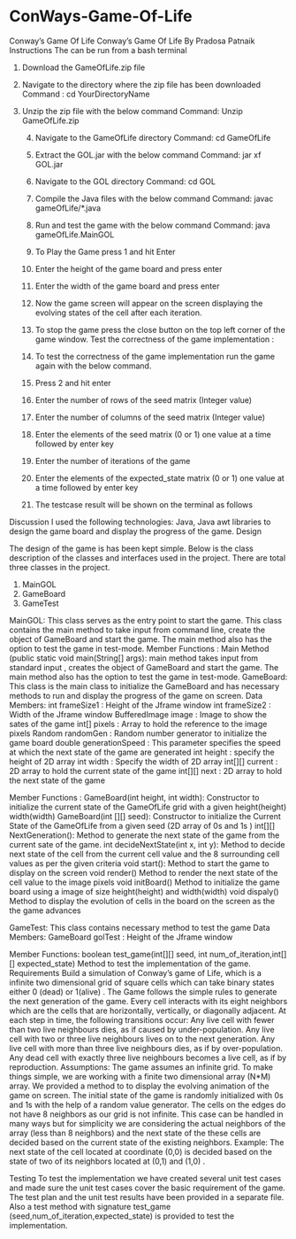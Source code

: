 # ConWays-Game-Of-Life
Conway’s Game Of Life
Conway’s Game Of Life
By Pradosa Patnaik
Instructions
The can be run from a bash terminal 
1. Download the GameOfLife.zip file
2. Navigate to the directory where the zip file has been downloaded
Command : cd YourDirectoryName

3. Unzip the zip file with the below command
	Command: Unzip GameOfLife.zip

	4. Navigate to the GameOfLife directory
	Command: cd  GameOfLife
	5. Extract the GOL.jar with the below command
	Command: jar xf GOL.jar

	6. Navigate to the GOL directory
	Command: cd  GOL
	7. Compile the Java files with the below command
	Command: javac gameOfLife/*.java

	8. Run and test the game with the below command
	Command: java gameOfLife.MainGOL


	9. To Play the Game press 1 and hit Enter




	10. Enter the height of the game board and press enter
		


	11. Enter the width of the game board and press enter



	12. Now the game screen will appear on the screen displaying the evolving states of the cell    	after each iteration.












	13. To stop the game press the close button on the top left corner of the  game window.
Test the  correctness of the game implementation :
	14. To test the  correctness of the game implementation run the game again with the below 	command.


	15. Press 2 and hit enter



	
	16. Enter the number of rows of the seed matrix (Integer value)

	

	17. Enter the number of columns of the seed matrix (Integer value)

	
	
	18. Enter the elements of the seed matrix (0 or 1) one value at a time followed by enter key

	



	19. Enter the number of iterations of the game

	



	20. Enter the elements of the expected_state matrix (0 or 1) one value at a time followed by 	enter key
	
	21. The testcase result will be shown on the terminal as follows


Discussion
I used the following technologies: Java, Java awt libraries to design the game board and display the progress of the game.
Design 

The design of the game is has been kept simple. Below is the class description of the classes and interfaces used in the project.
There are total three classes in the project.
1. MainGOL
2. GameBoard
3. GameTest

MainGOL:
This class serves as the entry point to start the game. This class contains the main method to take input from command line, create the object of GameBoard and start the game.
The main method also has the option to test the game in test-mode.
Member Functions :
 Main Method (public static void main(String[] args):
main method  takes input from standard input , creates the object of GameBoard and start the       game.
The main method also has the option to test the game in test-mode.
GameBoard:
This class is the main class to initialize the GameBoard and has necessary methods to run and display the progress of the game on screen. 
     Data Members:
	int frameSize1 : Height of the Jframe window
	int frameSize2 : Width of the Jframe window
            BufferedImage image : Image to show the sates of the game
            int[] pixels : Array to hold the reference to the image pixels
            Random randomGen : Random number generator to initialize the game board
	double generationSpeed : This parameter specifies the speed at which the next                      					state of the game are generated
	int height : specify the height of 2D array
	int width : Specify the width of 2D array
	int[][] current : 2D array to hold the current state of the game
	int[][] next : 2D array to hold the next state of the game
   
Member Functions :
GameBoard(int height, int width):
	Constructor to initialize the current state of the GameOfLife grid  with a given height(height) 	width(width)
GameBoard(int [][] seed):
	Constructor to initialize the Current State of the GameOfLife from a given seed (2D array of 0s 	and 1s ) 
int[][] NextGeneration():
	Method to generate the next state of the game from the current sate of the game.
int decideNextState(int x, int y):
	Method to decide next state of the cell from the current cell value and the 8 surrounding cell 	values as per the given criteria
void start():
	Method to start the game to display on the screen
void render()
	Method to render the next state of the cell value to the image pixels
void initBoard()
	Method to initialize the game board using a image of size height(height) and width(width)
void dispaly()
	Method to display the evolution of cells in the board on the screen as the the game advances
	
GameTest:
This class contains necessary method to test the game
Data Members:
	GameBoard golTest : Height of the Jframe window

Member Functions:
boolean test_game(int[][] seed, int num_of_iteration,int[][] expected_state)
	Method to test the implementation of the game.
Requirements
Build a simulation of Conway’s game of Life, which is a infinite two dimensional grid of square cells which can take binary states either 0 (dead) or 1(alive) . The Game follows the   simple rules to generate the next generation of the game.
Every cell interacts with its eight neighbors which are the cells that are horizontally, vertically, or diagonally adjacent. At each step in time, the following transitions occur:
Any live cell with fewer than two live neighbours dies, as if caused by under-population.
Any live cell with two or three live neighbours lives on to the next generation.
Any live cell with more than three live neighbours dies, as if by over-population.
Any dead cell with exactly three live neighbours becomes a live cell, as if by
reproduction.
Assumptions:
The game assumes an infinite grid. To make things simple, we are working with a finite two dimensional array (N*M) array.
We provided a method to to display the evolving animation of the game on screen.
The initial state of the game is randomly  initialized with 0s and 1s with the help of a random value generator.
The cells on the edges do not have 8 neighbors as our grid is not infinite. This case can be handled in many ways but for simplicity we are considering the actual neighbors of the array (less than 8 neighbors)  and the next state of the these cells are decided based on the current state of the existing neighbors.
Example: The next state of the cell located at coordinate (0,0) is decided based on the state of two of its neighbors located at (0,1) and (1,0) .


Testing
To test the implementation we have created several unit test cases and made sure the unit test cases cover the basic requirement of the game. The test plan and the unit test results have been provided in a separate file. Also a test method with signature test_game (seed,num_of_iteration,expected_state) is provided to test the implementation.
